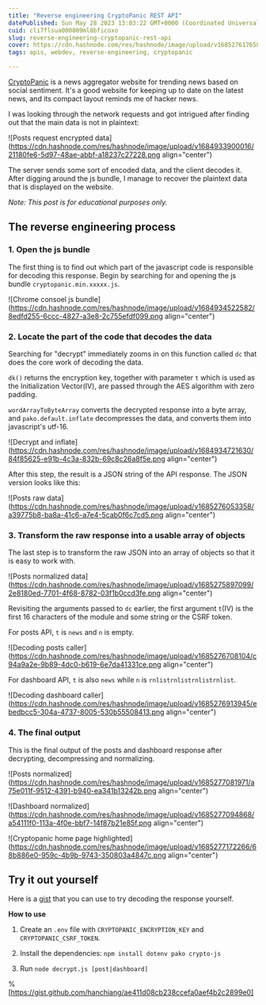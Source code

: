 ```yaml
---
title: "Reverse engineering CryptoPanic REST API"
datePublished: Sun May 28 2023 13:03:22 GMT+0000 (Coordinated Universal Time)
cuid: cli7flsua000809ml8bficoxo
slug: reverse-engineering-cryptopanic-rest-api
cover: https://cdn.hashnode.com/res/hashnode/image/upload/v1685276176582/fec37267-b5e1-46b2-8cbe-7f523767e7cd.png
tags: apis, webdev, reverse-engineering, cryptopanic

---
```


[CryptoPanic](https://cryptopanic.com/) is a news aggregator website for trending news based on social sentiment. It's a good website for keeping up to date on the latest news, and its compact layout reminds me of hacker news.

I was looking through the network requests and got intrigued after finding out that the main data is not in plaintext:

![Posts request encrypted data](https://cdn.hashnode.com/res/hashnode/image/upload/v1684933900016/21180fe6-5d97-48ae-abbf-a18237c27228.png align="center")

The server sends some sort of encoded data, and the client decodes it. After digging around the js bundle, I manage to recover the plaintext data that is displayed on the website.

*Note: This post is for educational purposes only.*

## The reverse engineering process

### 1\. Open the js bundle

The first thing is to find out which part of the javascript code is responsible for decoding this response. Begin by searching for and opening the js bundle `cryptopanic.min.xxxxx.js`.

![Chrome consoel js bundle](https://cdn.hashnode.com/res/hashnode/image/upload/v1684934522582/8edfd255-6ccc-4827-a3e8-2c755efdf099.png align="center")

### 2\. Locate the part of the code that decodes the data

Searching for "decrypt" immediately zooms in on this function called `dc` that does the core work of decoding the data.

`dk()` returns the encryption key, together with parameter `t` which is used as the Initialization Vector(IV), are passed through the AES algorithm with zero padding.

`wordArrayToByteArray` converts the decrypted response into a byte array, and `pako.default.inflate` decompresses the data, and converts them into javascript's utf-16.

![Decrypt and inflate](https://cdn.hashnode.com/res/hashnode/image/upload/v1684934721630/84f85625-e91b-4c3a-832b-69c8c26a8f5e.png align="center")

After this step, the result is a JSON string of the API response. The JSON version looks like this:

![Posts raw data](https://cdn.hashnode.com/res/hashnode/image/upload/v1685276053358/a39775b8-ba8a-41c6-a7e4-5cab0f6c7cd5.png align="center")

### 3\. Transform the raw response into a usable array of objects

The last step is to transform the raw JSON into an array of objects so that it is easy to work with.

![Posts normalized data](https://cdn.hashnode.com/res/hashnode/image/upload/v1685275897099/2e8180ed-7701-4f68-8782-03f1b0ccd3fe.png align="center")

Revisiting the arguments passed to `dc` earlier, the first argument `t`(IV) is the first 16 characters of the module and some string or the CSRF token.

For posts API, `t` is `news` and `n` is empty.

![Decoding posts caller](https://cdn.hashnode.com/res/hashnode/image/upload/v1685276708104/c94a9a2e-9b89-4dc0-b619-6e7da41331ce.png align="center")

For dashboard API, `t` is also `news` while `n` is `rnlistrnlistrnlistrnlist`.

![Decoding dashboard caller](https://cdn.hashnode.com/res/hashnode/image/upload/v1685276913945/ebedbcc5-304a-4737-8005-530b55508413.png align="center")

### 4\. The final output

This is the final output of the posts and dashboard response after decrypting, decompressing and normalizing.

![Posts normalized](https://cdn.hashnode.com/res/hashnode/image/upload/v1685277081971/a75e011f-9512-4391-b940-ea341b13242b.png align="center")

![Dashboard normalized](https://cdn.hashnode.com/res/hashnode/image/upload/v1685277094868/a54111f0-113a-4f0e-bbf7-14f87b21e85f.png align="center")

![Cryptopanic home page highlighted](https://cdn.hashnode.com/res/hashnode/image/upload/v1685277172266/68b886e0-959c-4b9b-9743-350803a4847c.png align="center")

## Try it out yourself

Here is a [gist](https://gist.github.com/hanchiang/ae411d08cb238ccefa0aef4b2c2899e0) that you can use to try decoding the response yourself.

**How to use**

1. Create an `.env` file with `CRYPTOPANIC_ENCRYPTION_KEY` and `CRYPTOPANIC_CSRF_TOKEN`.
    
2. Install the dependencies: `npm install dotenv pako crypto-js`
    
3. Run `node decrypt.js [post|dashboard]`
    

%[https://gist.github.com/hanchiang/ae411d08cb238ccefa0aef4b2c2899e0]